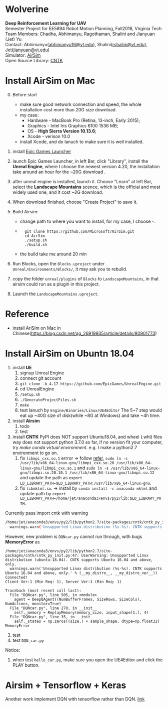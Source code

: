 # Wolverine
__Deep Reinforcement Learning for UAV__   
Semester Project for EE5894 Robot Motion Planning, Fall2018, Virginia Tech      
Team Members:​​ Chadha, Abhimanyu, Ragothaman, Shalini and Jianyuan (Jet) Yu      
Contact: Abhimanyu(abhimanyu16@vt.edu),  Shalini(rshalini@vt.edu), Jet(jianyuan@vt.edu)  
Simulator: [AirSim](https://github.com/Microsoft/AirSim)  
Open Source Library: [CNTK](https://github.com/Microsoft/CNTK)

# Install AirSim on Mac  
0. Before start
    * make sure good network connection and speed, the whole installation cost more than 20G size download.  
    * my case: 
        * Hardware - MacBook Pro (Retina, 13-inch, Early 2015); 
        * Graphics - Intel Iris Graphics 6100 1536 MB; 
        * OS - **High Sierra Version 10.13.6**; 
        * Xcode - verison 10.0    
    * install Xcode, and do lanuch to make sure it is well installed.   
1. install [Epic Games Launcher](https://www.unrealengine.com/download )  
2. launch Epic Games Launcher, in left Bar, click "Library", install the **Unreal Engine**, where I choose the newest version 4.20, the installation take around an hour for the ~20G download .  
3. after unreal engine is installed, launch it. Choose "Learn" at left Bar, select the **Landscape Mountains** scence, which is the official and most widely used one, and it cost ~2G download.   
4. When download finished, choose "Create Project" to save it.
5. Build Airsim:
    * change path to where you want to install, for my case, I choose ```~```.
    * ```
        git clone https://github.com/Microsoft/AirSim.git
        cd AirSim
        ./setup.sh
        ./build.sh
        ```  
    * the build take me around 20 min      
    
6. Run Blocks, open the ```Blocks.uproject``` under ```Unreal/Environments/Blocks/```, it may ask you to rebuild.  
7. copy the folder ```unreal/plugins``` of ```Blocks``` to ```LandscapeMountains```, in that airsim could run as a plugin in this project.
8. Launch the ```LandscapeMountains.uproject```.  


# Reference
* install AriSim on Mac in Chinese(https://blog.csdn.net/qq_26919935/article/details/80901773)  


# Install AirSim on Ubuntn 18.04
1. install __UE__
    1. signup Unreal Engine
    2. connect git account
    3. `git clone -b 4.17 https://github.com/EpicGames/UnrealEngine.git`
    4. cd UnrealEngine
    5. `/Setup.sh`
    6. `./GenerateProjectFiles.sh`
    7. `make`
    8. test lanuch by `Engine/Binaries/Linux/UE4Editor`
    The 5~7 step would eat up ~40G size of disk(while ~8G at Windows) and take ~4h time.
2. install __Airsim__
    1. todo
    2. test
3. install __CNTK__
    PyPI does NOT support Ubuntu18.04, and wheel (.whl) files way does not support python 3.7.0 so far, if no version fit your computer, try _make conda virtual environment_. e.g. I make a python2.7 environment to go on.
    1. fix `libmpi_cxx.so.1` errror  -> follow [refer](https://tweaks-tips.blogspot.com/2017/12/microsoft-cntk-libmpi-importerror.html), `sudo ln -s /usr/lib/x86_64-linux-gnu/libmpi_cxx.so.20 /usr/lib/x86_64-linux-gnu/libmpi_cxx.so.1` and `sudo ln -s /usr/lib/x86_64-linux-gnu/libmpi.so.20.10.1 /usr/lib/x86_64-linux-gnu/libmpi.so.12`  and update the path as `export LD_LIBRARY_PATH=$LD_LIBRARY_PATH:/usr/lib/x86_64-linux-gnu`.
    2. fix `libmklml.so`. -> install by `conda install -c anaconda mklml` and update path by `export LD_LIBRARY_PATH=/home/jet/anaconda3/envs/py2/lib:$LD_LIBRARY_PATH`. 

Currently pass import cntk with warning
``` bash
/home/jet/anaconda3/envs/py2/lib/python2.7/site-packages/cntk/cntk_py_init.py:47: UserWarning: Unsupported Linux distribution (ubuntu-18.04). CNTK supports Ubuntu 16.04 and above, only.
  warnings.warn('Unsupported Linux distribution (%s-%s). CNTK supports Ubuntu 16.04 and above, only.' % (__my_distro__, __my_distro_ver__))
```
However, new problem is `DQNcar.py` cannot run through, with bugs __MemoryError__ as 
```
/home/jet/anaconda3/envs/py2/lib/python2.7/site-packages/cntk/cntk_py_init.py:47: UserWarning: Unsupported Linux distribution (ubuntu-18.04). CNTK supports Ubuntu 16.04 and above, only.
  warnings.warn('Unsupported Linux distribution (%s-%s). CNTK supports Ubuntu 16.04 and above, only.' % (__my_distro__, __my_distro_ver__))
Connected!
Client Ver:1 (Min Req: 1), Server Ver:1 (Min Req: 1)

Traceback (most recent call last):
  File "DQNcar.py", line 505, in <module>
    agent = DeepQAgent((NumBufferFrames, SizeRows, SizeCols), NumActions, monitor=True)
  File "DQNcar.py", line 270, in __init__
    self._memory = ReplayMemory(memory_size, input_shape[1:], 4)
  File "DQNcar.py", line 35, in __init__
    self._states = np.zeros((size,) + sample_shape, dtype=np.float32)
MemoryError
```


3. test
4. test `DQN_car.py`

Notice:
1. when test `hello_car.py`, make sure you open the UE4Editor and click the PLAY button.

# Airsim + Tensorflow + Keras
Another work implement DQN with tensorflow rather than DQN. [link](https://github.com/AirSimDroneSimulator)